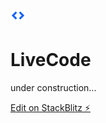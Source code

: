 ![](./public/brand.png)

# LiveCode

under construction...

[Edit on StackBlitz ⚡️](https://stackblitz.com/edit/vitejs-vite-dz6xvr)
